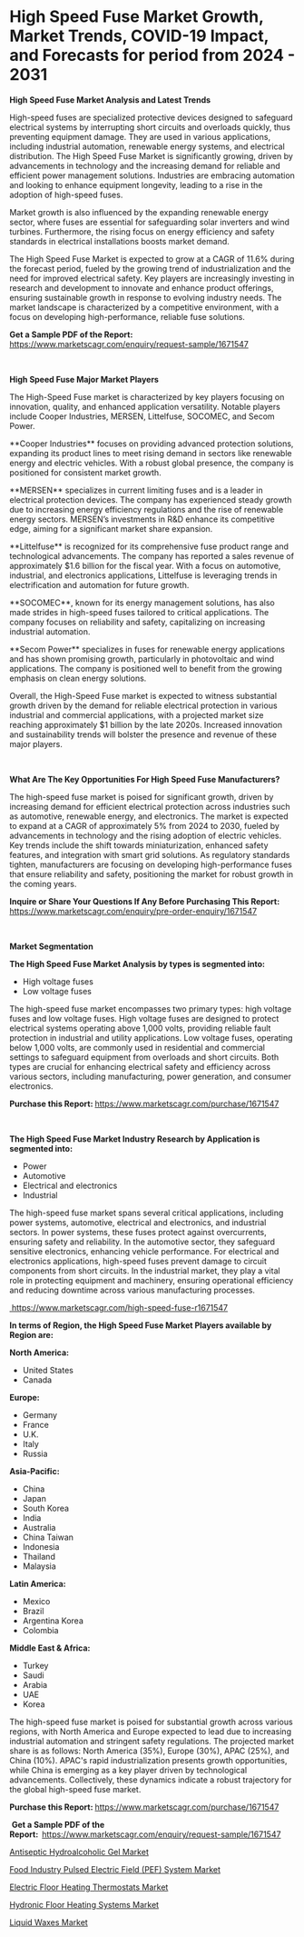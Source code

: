 <p><h1>High Speed Fuse Market Growth, Market Trends, COVID-19 Impact, and Forecasts for period from 2024 - 2031</h1></p><p><strong>High Speed Fuse Market Analysis and Latest Trends</strong></p>
<p><p>High-speed fuses are specialized protective devices designed to safeguard electrical systems by interrupting short circuits and overloads quickly, thus preventing equipment damage. They are used in various applications, including industrial automation, renewable energy systems, and electrical distribution. The High Speed Fuse Market is significantly growing, driven by advancements in technology and the increasing demand for reliable and efficient power management solutions. Industries are embracing automation and looking to enhance equipment longevity, leading to a rise in the adoption of high-speed fuses.</p><p>Market growth is also influenced by the expanding renewable energy sector, where fuses are essential for safeguarding solar inverters and wind turbines. Furthermore, the rising focus on energy efficiency and safety standards in electrical installations boosts market demand. </p><p>The High Speed Fuse Market is expected to grow at a CAGR of 11.6% during the forecast period, fueled by the growing trend of industrialization and the need for improved electrical safety. Key players are increasingly investing in research and development to innovate and enhance product offerings, ensuring sustainable growth in response to evolving industry needs. The market landscape is characterized by a competitive environment, with a focus on developing high-performance, reliable fuse solutions.</p></p>
<p><strong>Get a Sample PDF of the Report:&nbsp;</strong> <a href="https://www.marketscagr.com/enquiry/request-sample/1671547?utm_campaign=1126&utm_medium=2&utm_source=Github&utm_content=ia&utm_term=10102024&utm_id=high-speed-fuse">https://www.marketscagr.com/enquiry/request-sample/1671547</a></p>
<p>&nbsp;</p>
<p><strong>High Speed Fuse Major Market Players</strong></p>
<p><p>The High-Speed Fuse market is characterized by key players focusing on innovation, quality, and enhanced application versatility. Notable players include Cooper Industries, MERSEN, Littelfuse, SOCOMEC, and Secom Power.</p><p>**Cooper Industries** focuses on providing advanced protection solutions, expanding its product lines to meet rising demand in sectors like renewable energy and electric vehicles. With a robust global presence, the company is positioned for consistent market growth.</p><p>**MERSEN** specializes in current limiting fuses and is a leader in electrical protection devices. The company has experienced steady growth due to increasing energy efficiency regulations and the rise of renewable energy sectors. MERSEN’s investments in R&D enhance its competitive edge, aiming for a significant market share expansion.</p><p>**Littelfuse** is recognized for its comprehensive fuse product range and technological advancements. The company has reported a sales revenue of approximately $1.6 billion for the fiscal year. With a focus on automotive, industrial, and electronics applications, Littelfuse is leveraging trends in electrification and automation for future growth.</p><p>**SOCOMEC**, known for its energy management solutions, has also made strides in high-speed fuses tailored to critical applications. The company focuses on reliability and safety, capitalizing on increasing industrial automation.</p><p>**Secom Power** specializes in fuses for renewable energy applications and has shown promising growth, particularly in photovoltaic and wind applications. The company is positioned well to benefit from the growing emphasis on clean energy solutions.</p><p>Overall, the High-Speed Fuse market is expected to witness substantial growth driven by the demand for reliable electrical protection in various industrial and commercial applications, with a projected market size reaching approximately $1 billion by the late 2020s. Increased innovation and sustainability trends will bolster the presence and revenue of these major players.</p></p>
<p>&nbsp;</p>
<p><strong>What Are The Key Opportunities For High Speed Fuse Manufacturers?</strong></p>
<p><p>The high-speed fuse market is poised for significant growth, driven by increasing demand for efficient electrical protection across industries such as automotive, renewable energy, and electronics. The market is expected to expand at a CAGR of approximately 5% from 2024 to 2030, fueled by advancements in technology and the rising adoption of electric vehicles. Key trends include the shift towards miniaturization, enhanced safety features, and integration with smart grid solutions. As regulatory standards tighten, manufacturers are focusing on developing high-performance fuses that ensure reliability and safety, positioning the market for robust growth in the coming years.</p></p>
<p><strong>Inquire or Share Your Questions If Any Before Purchasing This Report:</strong> <a href="https://www.marketscagr.com/enquiry/pre-order-enquiry/1671547?utm_campaign=1126&utm_medium=2&utm_source=Github&utm_content=ia&utm_term=10102024&utm_id=high-speed-fuse">https://www.marketscagr.com/enquiry/pre-order-enquiry/1671547</a></p>
<p>&nbsp;</p>
<p><strong>Market Segmentation</strong></p>
<p><strong>The High Speed Fuse Market Analysis by types is segmented into:</strong></p>
<p><ul><li>High voltage fuses</li><li>Low voltage fuses</li></ul></p>
<p><p>The high-speed fuse market encompasses two primary types: high voltage fuses and low voltage fuses. High voltage fuses are designed to protect electrical systems operating above 1,000 volts, providing reliable fault protection in industrial and utility applications. Low voltage fuses, operating below 1,000 volts, are commonly used in residential and commercial settings to safeguard equipment from overloads and short circuits. Both types are crucial for enhancing electrical safety and efficiency across various sectors, including manufacturing, power generation, and consumer electronics.</p></p>
<p><strong>Purchase this Report:&nbsp;</strong><a href="https://www.marketscagr.com/purchase/1671547?utm_campaign=1126&utm_medium=2&utm_source=Github&utm_content=ia&utm_term=10102024&utm_id=high-speed-fuse">https://www.marketscagr.com/purchase/1671547</a></p>
<p>&nbsp;</p>
<p><strong>The High Speed Fuse Market Industry Research by Application is segmented into:</strong></p>
<p><ul><li>Power</li><li>Automotive</li><li>Electrical and electronics</li><li>Industrial</li></ul></p>
<p><p>The high-speed fuse market spans several critical applications, including power systems, automotive, electrical and electronics, and industrial sectors. In power systems, these fuses protect against overcurrents, ensuring safety and reliability. In the automotive sector, they safeguard sensitive electronics, enhancing vehicle performance. For electrical and electronics applications, high-speed fuses prevent damage to circuit components from short circuits. In the industrial market, they play a vital role in protecting equipment and machinery, ensuring operational efficiency and reducing downtime across various manufacturing processes.</p></p>
<p><a href="https://www.marketscagr.com/high-speed-fuse-r1671547?utm_campaign=1126&utm_medium=2&utm_source=Github&utm_content=ia&utm_term=10102024&utm_id=high-speed-fuse">&nbsp;https://www.marketscagr.com/high-speed-fuse-r1671547</a></p>
<p><strong>In terms of Region, the High Speed Fuse Market Players available by Region are:</strong></p>
<p>
    <p> <strong> North America: </strong>
        <ul>
            <li>United States</li>
            <li>Canada</li>
        </ul>
        </p> 
    <p> <strong> Europe: </strong>
        <ul>
            <li>Germany</li>
            <li>France</li>
            <li>U.K.</li>
            <li>Italy</li>
            <li>Russia</li>
        </ul>
        </p> 
    <p> <strong> Asia-Pacific: </strong>
        <ul>
            <li>China</li>
            <li>Japan</li>
            <li>South Korea</li>
            <li>India</li>
            <li>Australia</li>
            <li>China Taiwan</li>
            <li>Indonesia</li>
            <li>Thailand</li>
            <li>Malaysia</li>
        </ul>
        </p> 
    <p> <strong> Latin America: </strong>
        <ul>
            <li>Mexico</li>
            <li>Brazil</li>
            <li>Argentina Korea</li>
            <li>Colombia</li>
        </ul>
        </p> 
    <p> <strong> Middle East & Africa: </strong>
        <ul>
            <li>Turkey</li>
            <li>Saudi</li>
            <li>Arabia</li>
            <li>UAE</li>
            <li>Korea</li>
        </ul>
    </p>
    </p>
<p><p>The high-speed fuse market is poised for substantial growth across various regions, with North America and Europe expected to lead due to increasing industrial automation and stringent safety regulations. The projected market share is as follows: North America (35%), Europe (30%), APAC (25%), and China (10%). APAC's rapid industrialization presents growth opportunities, while China is emerging as a key player driven by technological advancements. Collectively, these dynamics indicate a robust trajectory for the global high-speed fuse market.</p></p>
<p><strong>Purchase this Report: </strong><a href="https://www.marketscagr.com/purchase/1671547?utm_campaign=1126&utm_medium=2&utm_source=Github&utm_content=ia&utm_term=10102024&utm_id=high-speed-fuse">https://www.marketscagr.com/purchase/1671547</a></p>
<p>&nbsp;<strong>Get a Sample PDF of the Report:&nbsp;&nbsp;</strong><a href="https://www.marketscagr.com/enquiry/request-sample/1671547?utm_campaign=1126&utm_medium=2&utm_source=Github&utm_content=ia&utm_term=10102024&utm_id=high-speed-fuse">https://www.marketscagr.com/enquiry/request-sample/1671547</a></p>
<p><strong></strong></p>
<p><p><a href="https://github.com/gdfhhhj/Market-Research-Report-List-6/blob/main/antiseptic-hydroalcoholic-gel-market.md?utm_campaign=1126&utm_medium=2&utm_source=Github&utm_content=ia&utm_term=10102024&utm_id=high-speed-fuse">Antiseptic Hydroalcoholic Gel Market</a></p><p><a href="https://github.com/buzzeoihwerleex/Market-Research-Report-List-1/blob/main/food-industry-pulsed-electric-field-pef-system-market.md?utm_campaign=1126&utm_medium=2&utm_source=Github&utm_content=ia&utm_term=10102024&utm_id=high-speed-fuse">Food Industry Pulsed Electric Field (PEF) System Market</a></p><p><a href="https://www.linkedin.com/pulse/evaluating-global-electric-floor-heating-thermostats-vfv8e?utm_campaign=1126&utm_medium=2&utm_source=Github&utm_content=ia&utm_term=10102024&utm_id=high-speed-fuse">Electric Floor Heating Thermostats Market</a></p><p><a href="https://www.linkedin.com/pulse/market-dynamics-future-trends-global-hydronic-floor-heating-p7ixe?utm_campaign=1126&utm_medium=2&utm_source=Github&utm_content=ia&utm_term=10102024&utm_id=high-speed-fuse">Hydronic Floor Heating Systems Market</a></p><p><a href="https://www.linkedin.com/pulse/investment-opportunities-liquid-waxes-sector-risk-analysis-b550f?utm_campaign=1126&utm_medium=2&utm_source=Github&utm_content=ia&utm_term=10102024&utm_id=high-speed-fuse">Liquid Waxes Market</a></p></p>